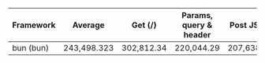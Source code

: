 |  Framework       | Average |  Get (/)    |  Params, query & header | Post JSON  |
| ---------------- | ------- | ----------- | ----------------------- | ---------- |
| bun (bun) | 243,498.323 | 302,812.34 | 220,044.29 | 207,638.34 |